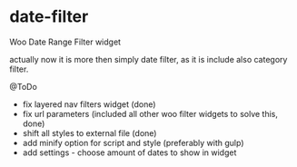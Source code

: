 # date-filter
Woo Date Range Filter widget

actually now it is more then simply date filter, as it is include also category filter.

@ToDo

- fix layered nav filters widget (done)
- fix url parameters (included all other woo filter widgets to solve this, done)
- shift all styles to external file (done)
- add minify option for script and style (preferably with gulp)
- add settings - choose amount of dates to show in widget